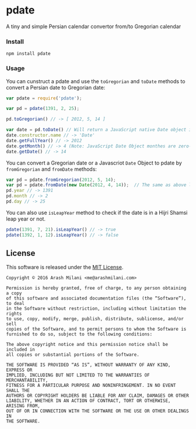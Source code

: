 # pdate
A tiny and simple Persian calendar convertor from/to Gregorian calendar 

### Install 

    npm install pdate

### Usage
You can cunstruct a pdate and use the `toGregorian` and `toDate` methods to convert a Persian date to Gregorian date:
```javascript
var pdate = require('pdate');

var pd = pdate(1391, 2, 25);

pd.toGregorian() // -> [ 2012, 5, 14 ]

var date = pd.toDate() // Will return a JavaScript native Date object in Gregorian calender
date.constructor.name // -> 'Date'
date.getFullYear() // -> 2012
date.getMonth() // -> 4 (Note: JavaScript Date Object monthes are zero-based values)
date.getDate() // -> 14
```

You can convert a Gregorian date or a Javascriot `Date` Object to pdate by `fromGregorian` and `fromDate` methods:
```javascript
var pd = pdate.fromGregorian(2012, 5, 14);
var pd = pdate.fromDate(new Date(2012, 4, 14));  // The same as above line just using fromDate instead of fromGregorian
pd.year // -> 1391
pd.month // -> 2
pd.day // -> 25
```

You can also use `isLeapYear` method to check if the date is in a Hijri Shamsi leap year or not.
```javascript
pdate(1391, 7, 21).isLeapYear() // -> true
pdate(1392, 1, 12).isLeapYear() // -> false
```
## License
This software is released under the [MIT License](http://arashmilani.mit-license.org/).  

    Copyright © 2016 Arash Milani <me@arashmilani.com>
    
    Permission is hereby granted, free of charge, to any person obtaining a copy
    of this software and associated documentation files (the “Software”), to deal
    in the Software without restriction, including without limitation the rights
    to use, copy, modify, merge, publish, distribute, sublicense, and/or sell
    copies of the Software, and to permit persons to whom the Software is
    furnished to do so, subject to the following conditions:
    
    The above copyright notice and this permission notice shall be included in
    all copies or substantial portions of the Software.
    
    THE SOFTWARE IS PROVIDED “AS IS”, WITHOUT WARRANTY OF ANY KIND, EXPRESS OR
    IMPLIED, INCLUDING BUT NOT LIMITED TO THE WARRANTIES OF MERCHANTABILITY,
    FITNESS FOR A PARTICULAR PURPOSE AND NONINFRINGEMENT. IN NO EVENT SHALL THE
    AUTHORS OR COPYRIGHT HOLDERS BE LIABLE FOR ANY CLAIM, DAMAGES OR OTHER
    LIABILITY, WHETHER IN AN ACTION OF CONTRACT, TORT OR OTHERWISE, ARISING FROM,
    OUT OF OR IN CONNECTION WITH THE SOFTWARE OR THE USE OR OTHER DEALINGS IN
    THE SOFTWARE.
